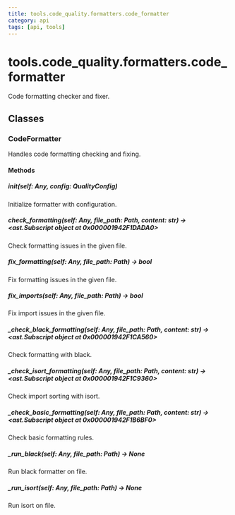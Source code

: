 ```yaml
---
title: tools.code_quality.formatters.code_formatter
category: api
tags: [api, tools]
---
```


# tools.code_quality.formatters.code_formatter

Code formatting checker and fixer.

## Classes

### CodeFormatter

Handles code formatting checking and fixing.

#### Methods

##### __init__(self: Any, config: QualityConfig)

Initialize formatter with configuration.

##### check_formatting(self: Any, file_path: Path, content: str) -> <ast.Subscript object at 0x000001942F1DADA0>

Check formatting issues in the given file.

##### fix_formatting(self: Any, file_path: Path) -> bool

Fix formatting issues in the given file.

##### fix_imports(self: Any, file_path: Path) -> bool

Fix import issues in the given file.

##### _check_black_formatting(self: Any, file_path: Path, content: str) -> <ast.Subscript object at 0x000001942F1CA560>

Check formatting with black.

##### _check_isort_formatting(self: Any, file_path: Path, content: str) -> <ast.Subscript object at 0x000001942F1C9360>

Check import sorting with isort.

##### _check_basic_formatting(self: Any, file_path: Path, content: str) -> <ast.Subscript object at 0x000001942F1B6BF0>

Check basic formatting rules.

##### _run_black(self: Any, file_path: Path) -> None

Run black formatter on file.

##### _run_isort(self: Any, file_path: Path) -> None

Run isort on file.

